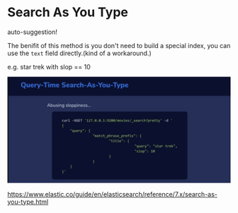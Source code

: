 # Search As You Type

auto-suggestion!

The benifit of this method is you don't need to build a special index, you can use the `text` field directly.(kind of a workaround.)

e.g. star trek with slop == 10

<img src='../assets/41_1.png'></img>

https://www.elastic.co/guide/en/elasticsearch/reference/7.x/search-as-you-type.html
